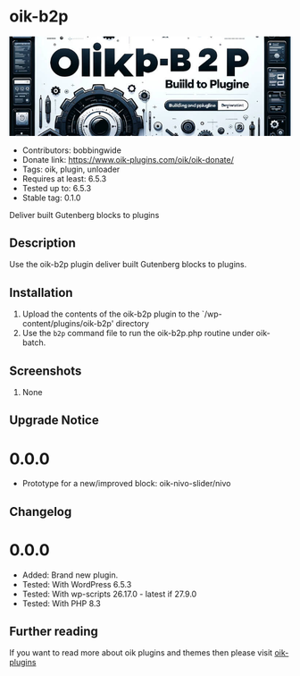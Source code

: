 # oik-b2p 
![banner](assets/oik-b2p-banner-772x250.jpg)
* Contributors: bobbingwide
* Donate link: https://www.oik-plugins.com/oik/oik-donate/
* Tags: oik, plugin, unloader
* Requires at least: 6.5.3
* Tested up to: 6.5.3
* Stable tag: 0.1.0

Deliver built Gutenberg blocks to plugins

## Description 
Use the oik-b2p plugin deliver built Gutenberg blocks to plugins.

## Installation 
1. Upload the contents of the oik-b2p plugin to the `/wp-content/plugins/oik-b2p' directory
1. Use the `b2p` command file to run the oik-b2p.php routine under oik-batch.

## Screenshots 
1. None

## Upgrade Notice 
# 0.0.0 
* Prototype for a new/improved block: oik-nivo-slider/nivo

## Changelog 

# 0.0.0 
* Added: Brand new plugin.
* Tested: With WordPress 6.5.3
* Tested: With wp-scripts 26.17.0 - latest if 27.9.0
* Tested: With PHP 8.3

## Further reading 
If you want to read more about oik plugins and themes then please visit
[oik-plugins](https://www.oik-plugins.com/)
